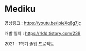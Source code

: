 # Mediku

영상링크 : https://youtu.be/ipieXq8g7jc

개발 일지 : https://rldd.tistory.com/239

2021 - 1학기 졸업 프로젝트
